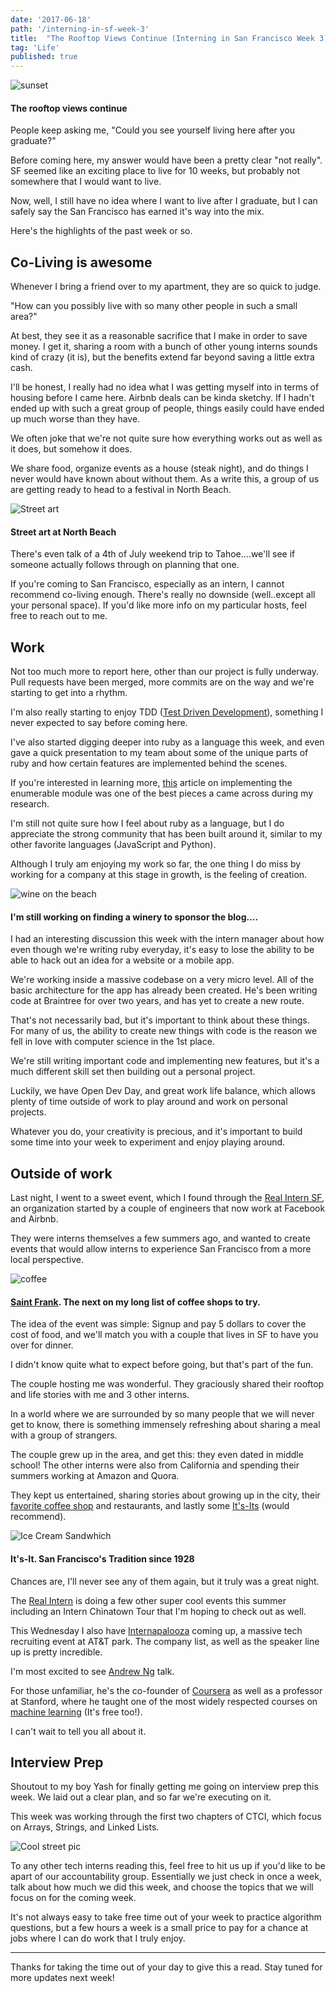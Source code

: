 ```yaml
---
date: '2017-06-18'
path: '/interning-in-sf-week-3'
title:  "The Rooftop Views Continue (Interning in San Francisco Week 3)"
tag: 'Life'
published: true
---
```

![sunset](sunset.jpg)
#### The rooftop views continue

People keep asking me, "Could you see yourself living here after you graduate?"

Before coming here, my answer would have been a pretty clear "not really".  SF seemed like an exciting place to live for 10 weeks, but probably not somewhere that I would want to live.

Now, well, I still have no idea where I want to live after I graduate, but I can safely say the San Francisco has earned it's way into the mix.

Here's the highlights of the past week or so.

## Co-Living is awesome
Whenever I bring a friend over to my apartment, they are so quick to judge.

"How can you possibly live with so many other people in such a small area?"

At best, they see it as a reasonable sacrifice that I make in order to save money.  I get it, sharing a room with a bunch of other young interns sounds kind of crazy (it is), but the benefits extend far beyond saving a little extra cash.

I'll be honest, I really had no idea what I was getting myself into in terms of housing before I came here.  Airbnb deals can be kinda sketchy.  If I hadn't ended up with such a great group of people, things easily could have ended up much worse than they have.

We often joke that we're not quite sure how everything works out as well as it does, but somehow it does.

We share food, organize events as a house (steak night), and do things I never would have known about without them.  As a write this, a group of us are getting ready to head to a festival in North Beach.

![Street art](./art.jpg)
#### Street art at North Beach

There's even talk of a 4th of July weekend trip to Tahoe....we'll see if someone actually follows through on planning that one.

If you're coming to San Francisco, especially as an intern, I cannot recommend co-living enough.  There's really no downside (well..except all your personal space).  If you'd like more info on my particular hosts, feel free to reach out to me.

## Work
Not too much more to report here, other than our project is fully underway.  Pull requests have been merged, more commits are on the way and we're starting to get into a rhythm.

I'm also really starting to enjoy TDD ([Test Driven Development]((https://en.wikipedia.org/wiki/Test-driven_development))), something I never expected to say before coming here.

I've also started digging deeper into ruby as a language this week, and even gave a quick presentation to my team about some of the unique parts of ruby and how certain features are implemented behind the scenes.

If you're interested in learning more, [this](https://mauricio.github.io/2015/01/12/implementing-enumerable-in-ruby.html) article on implementing the enumerable module was one of the best pieces a came across during my research.

I'm still not quite sure how I feel about ruby as a language, but I do appreciate the strong community that has been built around it, similar to my other favorite languages (JavaScript and Python).

Although I truly am enjoying my work so far, the one thing I do miss by working for a company at this stage in growth, is the feeling of creation.

![wine on the beach](./wine.jpg)
#### I'm still working on finding a winery to sponsor the blog....

I had an interesting discussion this week with the intern manager about how even though we're writing ruby everyday, it's easy to lose the ability to be able to hack out an idea for a website or a mobile app.

We're working inside a massive codebase on a very micro level.  All of the basic architecture for the app has already been created.  He's been writing code at Braintree for over two years, and has yet to create a new route.

That's not necessarily bad, but it's important to think about these things.  For many of us, the ability to create new things with code is the reason we fell in love with computer science in the 1st place.

We're still writing important code and implementing new features, but it's a much different skill set then building out a personal project.

Luckily, we have Open Dev Day, and great work life balance, which allows plenty of time outside of work to play around and work on personal projects.

Whatever you do, your creativity is precious, and it's important to build some time into your week to experiment and enjoy playing around.

## Outside of work
Last night, I went to a sweet event, which I found through the [Real Intern SF](https://www.facebook.com/therealinternsf/), an organization started by a couple of engineers that now work at Facebook and Airbnb.

They were interns themselves a few summers ago, and wanted to create events that would allow interns to experience San Francisco from a more local perspective.

![coffee](./st_franks.jpg)
#### [Saint Frank](https://www.instagram.com/saintfrankcoffee/).  The next on my long list of coffee shops to try.

The idea of the event was simple: Signup and pay 5 dollars to cover the cost of food, and we'll match you with a couple that lives in SF to have you over for dinner.

I didn't know quite what to expect before going, but that's part of the fun.

The couple hosting me was wonderful.  They graciously shared their rooftop and life stories with me and 3 other interns.

In a world where we are surrounded by so many people that we will never get to know, there is something immensely refreshing about sharing a meal with a group of strangers.

The couple grew up in the area, and get this: they even dated in middle school!  The other interns were also from California and spending their summers working at Amazon and Quora.

They kept us entertained, sharing stories about growing up in the city, their [favorite coffee shop](https://www.saintfrankcoffee.com/) and restaurants, and lastly some [It's-Its](https://www.itsiticecream.com/) (would recommend).

![Ice Cream Sandwhich](itsit.jpg)
#### It's-It.  San Francisco's Tradition since 1928

Chances are, I'll never see any of them again, but it truly was a great night.

The [Real Intern](https://www.facebook.com/therealinternsf/) is doing a few other super cool events this summer including an Intern Chinatown Tour that I'm hoping to check out as well.

This Wednesday I also have [Internapalooza](http://internapalooza.com/) coming up, a massive tech recruiting event at AT&T park.  The company list, as well as the speaker line up is pretty incredible.

I'm most excited to see [Andrew Ng](http://www.andrewng.org/) talk.

For those unfamiliar, he's the co-founder of [Coursera](https://www.coursera.org/) as well as a professor at Stanford, where he taught one of the most widely respected courses on [machine learning](https://www.youtube.com/watch?v=UzxYlbK2c7E&list=PLA89DCFA6ADACE599) (It's free too!).

I can't wait to tell you all about it.

## Interview Prep
Shoutout to my boy Yash for finally getting me going on interview prep this week.  We laid out a clear plan, and so far we're executing on it.

This week was working through the first two chapters of CTCI, which focus on Arrays, Strings, and Linked Lists.

![Cool street pic](./street.jpg)

To any other tech interns reading this, feel free to hit us up if you'd like to be apart of our accountability group.  Essentially we just check in once a week, talk about how much we did this week, and choose the topics that we will focus on for the coming week.

It's not always easy to take free time out of your week to practice algorithm questions, but a few hours a week is a small price to pay for a chance at jobs where I can do work that I truly enjoy.

____
Thanks for taking the time out of your day to give this a read.  Stay tuned for more updates next week!
